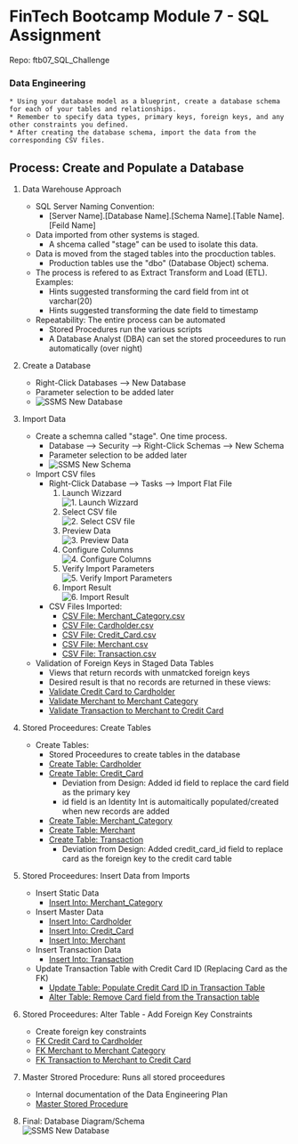 # FinTech Bootcamp Module 7 - SQL Assignment
Repo: ftb07_SQL_Challenge

### Data Engineering
    * Using your database model as a blueprint, create a database schema for each of your tables and relationships.   
    * Remember to specify data types, primary keys, foreign keys, and any other constraints you defined.
    * After creating the database schema, import the data from the corresponding CSV files.

## Process: Create and Populate a Database
1. Data Warehouse Approach
    * SQL Server Naming Convention:
        * [Server Name].[Database Name].[Schema Name].[Table Name].[Feild Name]
    * Data imported from other systems is staged. 
        * A shcema called "stage" can be used to isolate this data.  
    * Data is moved from the staged tables into the procduction tables. 
        * Production tables use the "dbo" (Database Object) schema.  
    * The process is refered to as Extract Transform and Load (ETL). Examples:  
        * Hints suggested transforming the card field from int ot varchar(20)  
        * Hints suggested transforming the date field to timestamp  
    * Repeatability: The entire process can be automated
        * Stored Procedures run the various scripts
        * A Database Analyst (DBA) can set the stored proceedures to run automatically (over night)  

2. Create a Database
    * Right-Click Databases --> New Database
    * Parameter selection to be added later
    * ![SSMS New Database](images/ssms_New_Database.png)

3. Import Data
    * Create a schemna called "stage". One time process.  
        * Database --> Security --> Right-Click Schemas --> New Schema
        * Parameter selection to be added later  
        * ![SSMS New Schema](images/ssms_New_Schema.png)
    * Import CSV files 
        * Right-Click Database --> Tasks --> Import Flat File
            1. Launch Wizzard  
            ![1. Launch Wizzard](images/ssms_Import_Flat_File.png)
            2. Select CSV file  
            ![2. Select CSV file](images/ssms_Import_Specify_Input_File.png)
            3. Preview Data  
            ![3. Preview Data](images/ssms_Import_Preview_Data.png)
            4. Configure Columns  
            ![4. Configure Columns](images/ssms_Import_Modify_Columns.png)
            5. Verify Import Parameters  
            ![5. Verify Import Parameters ](images/ssms_Import_Summary.png)
            6. Import Result  
            ![6. Import Result](images/ssms_Import_Results.png)
        * CSV Files Imported:
            * [CSV File: Merchant_Category.csv](data/merchant_category.csv)
            * [CSV File: Cardholder.csv](data/card_holder.csv)
            * [CSV File: Credit_Card.csv](data/credit_card.csv)
            * [CSV File: Merchant.csv](data/merchant.csv)
            * [CSV File: Transaction.csv](data/transaction.csv)
    * Validation of Foreign Keys in Staged Data Tables  
        * Views that return records with unmatcked foreign keys  
        * Desired result is that no records are returned in these views:  
        * [Validate Credit Card to Cardholder](code/stage.v_Validate_Credit_Card_TO_Card_Holder.View.sql)  
        * [Validate Merchant to Merchant Category](code/stage.v_Validate_Merchant_TO_Merchant_Category.View.sql)  
        * [Validate Transaction to Merchant to Credit Card](code/stage.v_Validate_Transaction_FK.View.sql)  
        
4. Stored Proceedures: Create Tables  
    * Create Tables:  
        * Stored Proceedures to create tables in the database  
        * [Create Table: Cardholder](code/dbo.sp_Create_Table_Cardholder.StoredProcedure.sql)  
        * [Create Table: Credit_Card](code/dbo.sp_Create_Table_Credit_Card.StoredProcedure.sql)  
            * Deviation from Design: Added id field to replace the card field as the primary key  
            * id field is an Identity Int is automaitically populated/created when new records are added  
        * [Create Table: Merchant_Category](code/dbo.sp_Create_Table_Merchant_Category.StoredProcedure.sql)  
        * [Create Table: Merchant](code/dbo.sp_Create_Table_Merchant.StoredProcedure.sql)  
        * [Create Table: Transaction](code/dbo.sp_Create_Table_Transaction.StoredProcedure.sql)  
            * Deviation from Design: Added credit_card_id field to replace card as the foreign key to the credit card table  
    
5. Stored Proceedures: Insert Data from Imports  
    * Insert Static Data  
        * [Insert Into: Merchant_Category](code/dbo.sp_Insert_Static_Data_Merchant_Category.StoredProcedure.sql)  
    * Insert Master Data  
        * [Insert Into: Cardholder](code/dbo.sp_Insert_Master_Data_Cardholder.StoredProcedure.sql)  
        * [Insert Into: Credit_Card](code/dbo.sp_Insert_Master_Data_Credit_Card.StoredProcedure.sql)  
        * [Insert Into: Merchant](code/dbo.sp_Insert_Master_Data_Merchant.StoredProcedure.sql)   
    * Insert Transaction Data  
        * [Insert Into: Transaction](code/tdbo.sp_Insert_Transaction_Data_Transaction.StoredProcedure.sql)  
    * Update Transaction Table with Credit Card ID (Replacing Card as the FK)   
        * [Update Table: Populate Credit Card ID in Transaction Table](code/dbo.sp_Update_Transaction_Data_Credit_Card_ID.StoredProcedure.sql)  
        * [Alter Table: Remove Card field from the Transaction table](code/dbo.sp_Alter_Table_DC_Transaction_Card.StoredProcedure.sql)  

5. Stored Proceedures: Alter Table - Add Foreign Key Constraints  
    * Create foreign key constraints  
    * [FK Credit Card to Cardholder](code/dbo.sp_Alter_Table_FK_Credit_Card.StoredProcedure.sql)  
    * [FK Merchant to Merchant Category](code/dbo.sp_Alter_Table_FK_Merchant.StoredProcedure.sql)  
    * [FK Transaction to Merchant to Credit Card](code/dbo.sp_Alter_Table_FK_Transaction.StoredProcedure.sql)  
        
6. Master Strored Procedure: Runs all stored proceedures  
    * Internal documentation of the Data Engineering Plan  
    * [Master Stored Procedure](code/dbo.sp__Master_Create_Tables.StoredProcedure.sql)  

7. Final: Database Diagram/Schema  
    ![SSMS New Database](images/ssms_Database_Diagram2.png)  

